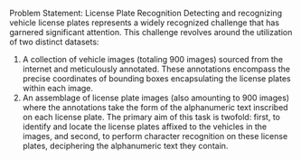 Problem Statement: License Plate Recognition
Detecting and recognizing vehicle license plates represents a widely recognized challenge that has
garnered significant attention. This challenge revolves around the utilization of two distinct datasets:
1. A collection of vehicle images (totaling 900 images) sourced from the internet and
meticulously annotated. These annotations encompass the precise coordinates of bounding
boxes encapsulating the license plates within each image.
2. An assemblage of license plate images (also amounting to 900 images) where the
annotations take the form of the alphanumeric text inscribed on each license plate.
The primary aim of this task is twofold: first, to identify and locate the license plates affixed to the
vehicles in the images, and second, to perform character recognition on these license plates, deciphering
the alphanumeric text they contain.
